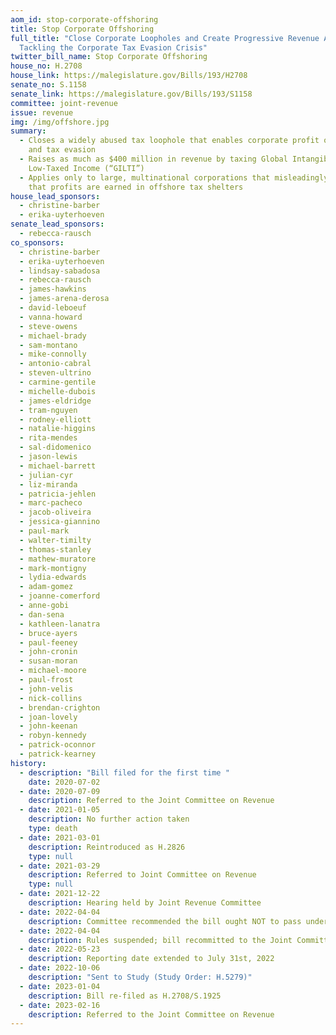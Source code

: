 ```yaml
---
aom_id: stop-corporate-offshoring
title: Stop Corporate Offshoring
full_title: "Close Corporate Loopholes and Create Progressive Revenue Act:
  Tackling the Corporate Tax Evasion Crisis"
twitter_bill_name: Stop Corporate Offshoring
house_no: H.2708
house_link: https://malegislature.gov/Bills/193/H2708
senate_no: S.1158
senate_link: https://malegislature.gov/Bills/193/S1158
committee: joint-revenue
issue: revenue
img: /img/offshore.jpg
summary:
  - Closes a widely abused tax loophole that enables corporate profit offshoring
    and tax evasion
  - Raises as much as $400 million in revenue by taxing Global Intangible
    Low-Taxed Income (“GILTI”)
  - Applies only to large, multinational corporations that misleadingly claim
    that profits are earned in offshore tax shelters
house_lead_sponsors:
  - christine-barber
  - erika-uyterhoeven
senate_lead_sponsors:
  - rebecca-rausch
co_sponsors:
  - christine-barber
  - erika-uyterhoeven
  - lindsay-sabadosa
  - rebecca-rausch
  - james-hawkins
  - james-arena-derosa
  - david-leboeuf
  - vanna-howard
  - steve-owens
  - michael-brady
  - sam-montano
  - mike-connolly
  - antonio-cabral
  - steven-ultrino
  - carmine-gentile
  - michelle-dubois
  - james-eldridge
  - tram-nguyen
  - rodney-elliott
  - natalie-higgins
  - rita-mendes
  - sal-didomenico
  - jason-lewis
  - michael-barrett
  - julian-cyr
  - liz-miranda
  - patricia-jehlen
  - marc-pacheco
  - jacob-oliveira
  - jessica-giannino
  - paul-mark
  - walter-timilty
  - thomas-stanley
  - mathew-muratore
  - mark-montigny
  - lydia-edwards
  - adam-gomez
  - joanne-comerford
  - anne-gobi
  - dan-sena
  - kathleen-lanatra
  - bruce-ayers
  - paul-feeney
  - john-cronin
  - susan-moran
  - michael-moore
  - paul-frost
  - john-velis
  - nick-collins
  - brendan-crighton
  - joan-lovely
  - john-keenan
  - robyn-kennedy
  - patrick-oconnor
  - patrick-kearney
history:
  - description: "Bill filed for the first time "
    date: 2020-07-02
  - date: 2020-07-09
    description: Referred to the Joint Committee on Revenue
  - date: 2021-01-05
    description: No further action taken
    type: death
  - date: 2021-03-01
    description: Reintroduced as H.2826
    type: null
  - date: 2021-03-29
    description: Referred to Joint Committee on Revenue
    type: null
  - date: 2021-12-22
    description: Hearing held by Joint Revenue Committee
  - date: 2022-04-04
    description: Committee recommended the bill ought NOT to pass under Joint Rule 10
  - date: 2022-04-04
    description: Rules suspended; bill recommitted to the Joint Committee on Revenue
  - date: 2022-05-23
    description: Reporting date extended to July 31st, 2022
  - date: 2022-10-06
    description: "Sent to Study (Study Order: H.5279)"
  - date: 2023-01-04
    description: Bill re-filed as H.2708/S.1925
  - date: 2023-02-16
    description: Referred to the Joint Committee on Revenue
---
```


